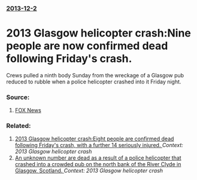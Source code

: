 ### [2013-12-2](/news/2013/12/2/index.md)

# 2013 Glasgow helicopter crash:Nine people are now confirmed dead following Friday's crash. 

Crews pulled a ninth body Sunday from the wreckage of a Glasgow pub reduced to rubble when a police helicopter crashed into it Friday night. 


### Source:

1. [FOX News](http://www.foxnews.com/world/2013/12/02/ninth-body-found-after-glasgow-helicopter-pub-crash/?intcmp=latestnews)

### Related:

1. [2013 Glasgow helicopter crash:Eight people are confirmed dead following Friday's crash, with a further 14 seriously injured. ](/news/2013/11/30/2013-glasgow-helicopter-crash-peight-people-are-confirmed-dead-following-friday-s-crash-with-a-further-14-seriously-injured.md) _Context: 2013 Glasgow helicopter crash_
2. [An unknown number are dead as a result of a police helicopter that crashed into a crowded pub on the north bank of the River Clyde in Glasgow, Scotland. ](/news/2013/11/29/an-unknown-number-are-dead-as-a-result-of-a-police-helicopter-that-crashed-into-a-crowded-pub-on-the-north-bank-of-the-river-clyde-in-glasgo.md) _Context: 2013 Glasgow helicopter crash_
